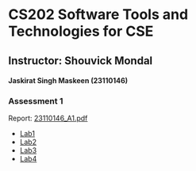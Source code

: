 # CS202 Software Tools and Technologies for CSE
## Instructor: Shouvick Mondal
#### Jaskirat Singh Maskeen (23110146)

### Assessment 1
Report: [23110146_A1.pdf](./23110146_A1.pdf)

- [Lab1](https://github.com/jsmaskeen/CS202-STTCSE/tree/lab1)
- [Lab2](https://github.com/jsmaskeen/CS202-STTCSE/tree/lab2)
- [Lab3](https://github.com/jsmaskeen/CS202-STTCSE/tree/lab3)
- [Lab4](https://github.com/jsmaskeen/CS202-STTCSE/tree/lab4)

